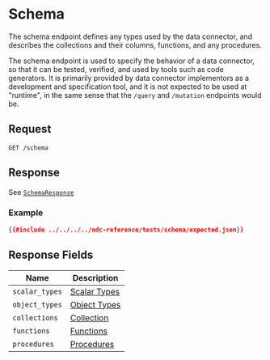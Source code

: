 # Schema

The schema endpoint defines any types used by the data connector, and describes the collections and their columns, functions, and any procedures.

The schema endpoint is used to specify the behavior of a data connector, so that it can be tested, verified, and used by tools such as code generators. It is primarily provided by data connector implementors as a development and specification tool, and it is not expected to be used at "runtime", in the same sense that the `/query` and `/mutation` endpoints would be.

## Request

```
GET /schema
```

## Response

See [`SchemaResponse`](../../reference/types.md#schemaresponse)

### Example

```json
{{#include ../../../../ndc-reference/tests/schema/expected.json}}
```

## Response Fields

| Name           | Description                     |
| -------------- | ------------------------------- |
| `scalar_types` | [Scalar Types](scalar-types.md) |
| `object_types` | [Object Types](object-types.md) |
| `collections`  | [Collection](collections.md)    |
| `functions`    | [Functions](functions.md)       |
| `procedures`   | [Procedures](procedures.md)     |
